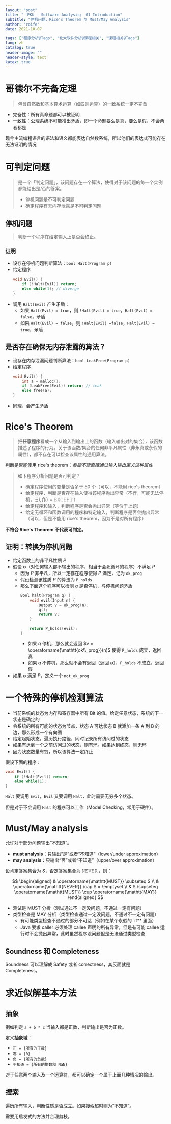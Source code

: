 ```yaml
---
layout: "post"
title: "「PKU - Software Analysis」 01 Introduction"
subtitle: "停机问题，Rice's Theorem 与 Must/May Analysis"
author: "roife"
date: 2021-10-07

tags: ["程序分析@Tags", "北大软件分析@课程相关", "课程相关@Tags"]
lang: zh
catalog: true
header-image: ""
header-style: text
katex: true
---
```


# 哥德尔不完备定理

> 包含自然数和基本算术运算（如四则运算）的一致系统一定不完备

- 完备性：所有真命题都可以被证明
- 一致性：公理系统不可能推出矛盾，即一个命题要么是真，要么是假，不会两者都是

现今主流编程语言的语法和语义都能表达自然数系统，所以他们的表达式可能存在无法证明的情况

# 可判定问题

> 是一个「判定问题」，该问题存在一个算法，使得对于该问题的每一个实例都能给出是/否的答案。
>
> - 停机问题是不可判定问题
> - 确定程序有无内存泄露是不可判定问题

## 停机问题

> 判断一个程序在给定输入上是否会终止。

### 证明

- 设存在停机问题判断算法：`bool Halt(Program p)`
- 给定程序
  ```c
  void Evil() {
      if (!Halt(Evil)) return;
      else while(1); // diverge
  }
  ```
- 调用 `Halt(Evil)` 产生矛盾：
  + 如果 `Halt(Evil) = true`，则 `!Halt(Evil) = true`，`Halt(Evil) = false`，矛盾
  + 如果 `Halt(Evil) = false`，则 `!Halt(Evil) =false`，`Halt(Evil) = true`，矛盾

## 是否存在确保无内存泄露的算法？

- 设存在内存泄漏问题判断算法：`bool LeakFree(Program p)`
- 给定程序
  ```c
  void Evil() {
      int a = malloc();
      if (LeakFree(Evil)) return; // leak
      else free(a);
  }
  ```
- 同理，会产生矛盾

# Rice's Theorem

> 把**任意程序**看成一个从输入到输出上的函数（输入输出对的集合），该函数描述了程序的行为。关于该函数/集合的任何非平凡属性（非永真或永假的属性），都不存在可以检查该属性的通用算法。

判断是否能使用 rice's theorem：*看能不能直接通过输入输出定义这种属性*

> 如下程序分析问题是否可判定？
>
> - 确定程序使用的变量是否多于 50 个（可以，不能用 rice's theorem）
> - 给定程序，判断是否存在输入使得该程序抛出异常（不行，可能无法停机，$\exists i, f(i) = \operatorname{\mathtt{EXCEPT}}$）
> - 给定程序和输入，判断程序是否会抛出异常（等价于上题）
> - 给定无循环和函数调用的程序和特定输入，判断程序是否会抛出异常（可以，但是不能用 rice's theorem，因为不是对所有程序）

**不符合 Rice's Theorem 不代表可判定。**

## 证明：转换为停机问题

- 给定函数上的非平凡性质 $P$
- 假设 $\emptyset$（对任何输入都不输出的程序，相当于会死循环的程序）不满足 $P$
  - 因为 $P$ 非平凡，所以一定存在程序使得 $P$ 满足，记为 `ok_prog`
  - 假设检测该性质 $P$ 的算法为 `P_holds`
  - 那么下面这个程序可以检测 $q$ 是否停机，与停机问题矛盾
    ```c
    Bool halt(Program q) {
        void evil(Input n) {
            Output v = ok_prog(n);
            q();
            return v;
        }

        return P_holds(evil);
    }
    ```
    + 如果 $q$ 停机，那么就会返回 $v = \operatorname{\mathtt{ok\\_prog}}(n)$ 使得 `P_holds` 成立，返回真
    + 如果 $q$ 不停机，那么就不会有返回（返回 $\emptyset$），`P_holds` 不成立，返回假
- 如果 $\emptyset$ 满足 $P$，定义一个 `not_ok_prog`

# 一个特殊的停机检测算法

- 当前系统的状态为内存和寄存器中所有 Bit 的值。给定任意状态，系统的下一状态是确定的
- 令系统的所有可能的状态为节点，状态 A 可达状态 B 就添加一条 A 到 B 的边，那么形成一个有向图
- 给定起始状态，遍历执行路径，同时记录所有访问过的状态
- 如果有达到一个之前访问过的状态，则有环。如果达到终态，则无环
- 因为状态数量有穷，所以该算法一定终止

假设下面的程序：

```c
void Evil() {
    if (!Halt(Evil)) return;
    else while(1);
}
```

`Halt` 要调用 `Evil`，`Evil` 又要调用 `Halt`，此时需要无穷多个状态。

但是对于不会调用 `Halt` 的程序可以工作（Model Checking，常用于硬件）。

# Must/May analysis

允许对于部分问题输出“不知道”。

- **must analysis**：只输出“是”或者“不知道”（lower/under approximation）
- **may analysis**：只输出“否”或者“不知道”（upper/over approximation）

设肯定答案集合为 $S$，否定答案集合为 $\operatorname{\mathtt{NEVER}}$，则：

$$
\begin{aligned}
& \operatorname{\mathtt{MUST}} \subseteq S \\
& \operatorname{\mathtt{NEVER}} \cap S = \emptyset \\
& S \supseteq \operatorname{\mathtt{MUST}} \cup \operatorname{\mathtt{MAY}}
\end{aligned}
$$

- 测试是 MUST 分析（测试通过不一定没问题，不通过一定有问题）
- 类型检查是 MAY 分析（类型检查通过一定没问题，不通过不一定有问题）
  + 有可能类型检查不通过的部分不可达（例如在某个永假的 `if** 里面）
  + Java 要求 caller 必须处理 callee 声明的所有异常，但是有可能 callee 运行时不会抛出异常，此时虽然程序没问题但是无法通过类型检查

## Soundness 和 Completeness

Soundness 可以理解成 Safety 或者 correctness，其反面就是 Completeness。

# 求近似解基本方法

## 抽象

例如判定 `a + b * c` 当输入都是正数，判断输出是否为正数。

定义**抽象域**：
- `正 = {所有的正数}`
- `零 = {0}`
- `负 = {所有的负数}`
- `不知道 = {所有的整数和 NaN}`

对于任意两个输入及一个运算符，都可以确定一个属于上面几种情况的输出。

## 搜索

遍历所有输入，判断性质是否成立。如果搜索超时则为“不知道”。

需要用启发式的方法并合理剪枝。
